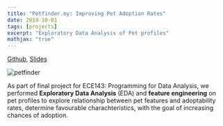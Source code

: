 ```yaml
---
title: "Petfinder.my: Improving Pet Adoption Rates"
date: 2019-10-01
tags: [projects]
excerpt: "Exploratory Data Analysis of Pet profiles"
mathjax: "true"
---
```


[Github](https://github.com/ijssaggu/ECE-143-PetFinder.my), [Slides](/files/ECE143_Slides.pdf)

<img src="{{ site.url }}{{ site.baseurl }}/images/pet-finder.jpg" alt="petfinder">

As part of final project for ECE143: Programming for Data Analysis, we performed **Exploratory Data Analysis** (EDA) and **feature engineering** on pet profiles to explore relationship between pet features and adoptability rates, determine favourable charachteristics, with the goal of increasing chances of adoption.
